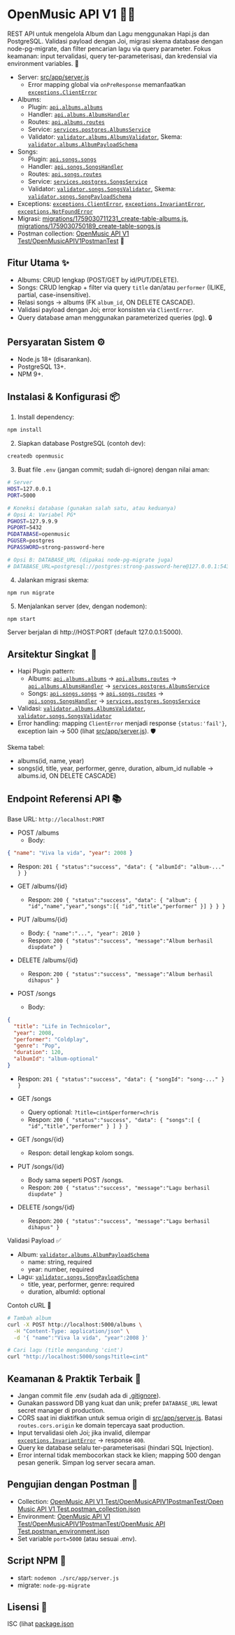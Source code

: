 # OpenMusic API V1 🎵🚀

REST API untuk mengelola Album dan Lagu menggunakan Hapi.js dan PostgreSQL. Validasi payload dengan Joi, migrasi skema database dengan node-pg-migrate, dan filter pencarian lagu via query parameter. Fokus keamanan: input tervalidasi, query ter-parameterisasi, dan kredensial via environment variables. 🔐

- Server: [src/app/server.js](src/app/server.js)
  - Error mapping global via `onPreResponse` memanfaatkan [`exceptions.ClientError`](src/exceptions/ClientError.js)
- Albums:
  - Plugin: [`api.albums.albums`](src/api/albums/index.js)
  - Handler: [`api.albums.AlbumsHandler`](src/api/albums/handler.js)
  - Routes: [`api.albums.routes`](src/api/albums/routes.js)
  - Service: [`services.postgres.AlbumsService`](src/services/postgres/AlbumsService.js)
  - Validator: [`validator.albums.AlbumsValidator`](src/validator/albums/index.js), Skema: [`validator.albums.AlbumPayloadSchema`](src/validator/albums/schema.js)
- Songs:
  - Plugin: [`api.songs.songs`](src/api/songs/index.js)
  - Handler: [`api.songs.SongsHandler`](src/api/songs/handler.js)
  - Routes: [`api.songs.routes`](src/api/songs/routes.js)
  - Service: [`services.postgres.SongsService`](src/services/postgres/SongsService.js)
  - Validator: [`validator.songs.SongsValidator`](src/validator/songs/index.js), Skema: [`validator.songs.SongPayloadSchema`](src/validator/songs/schema.js)
- Exceptions: [`exceptions.ClientError`](src/exceptions/ClientError.js), [`exceptions.InvariantError`](src/exceptions/InvariantError.js), [`exceptions.NotFoundError`](src/exceptions/NotFoundError.js)
- Migrasi: [migrations/1759030711231_create-table-albums.js](migrations/1759030711231_create-table-albums.js), [migrations/1759030750189_create-table-songs.js](migrations/1759030750189_create-table-songs.js)
- Postman collection: [OpenMusic API V1 Test/OpenMusicAPIV1PostmanTest](OpenMusic%20API%20V1%20Test/OpenMusicAPIV1PostmanTest) 🧩

## Fitur Utama ✨

- Albums: CRUD lengkap (POST/GET by id/PUT/DELETE).
- Songs: CRUD lengkap + filter via query `title` dan/atau `performer` (ILIKE, partial, case-insensitive).
- Relasi songs → albums (FK `album_id`, ON DELETE CASCADE).
- Validasi payload dengan Joi; error konsisten via `ClientError`.
- Query database aman menggunakan parameterized queries (pg). 🔒

## Persyaratan Sistem ⚙️

- Node.js 18+ (disarankan).
- PostgreSQL 13+.
- NPM 9+.

## Instalasi & Konfigurasi 📦

1. Install dependency:

```bash
npm install
```

2. Siapkan database PostgreSQL (contoh dev):

```bash
createdb openmusic
```

3. Buat file `.env` (jangan commit; sudah di-ignore) dengan nilai aman:

```bash
# Server
HOST=127.0.0.1
PORT=5000

# Koneksi database (gunakan salah satu, atau keduanya)
# Opsi A: Variabel PG*
PGHOST=127.9.9.9
PGPORT=5432
PGDATABASE=openmusic
PGUSER=postgres
PGPASSWORD=strong-password-here

# Opsi B: DATABASE_URL (dipakai node-pg-migrate juga)
# DATABASE_URL=postgresql://postgres:strong-password-here@127.0.0.1:5432/openmusic
```

4. Jalankan migrasi skema:

```bash
npm run migrate
```

5. Menjalankan server (dev, dengan nodemon):

```bash
npm start
```

Server berjalan di http://HOST:PORT (default 127.0.0.1:5000).

## Arsitektur Singkat 🧱

- Hapi Plugin pattern:
  - Albums: [`api.albums.albums`](src/api/albums/index.js) → [`api.albums.routes`](src/api/albums/routes.js) → [`api.albums.AlbumsHandler`](src/api/albums/handler.js) → [`services.postgres.AlbumsService`](src/services/postgres/AlbumsService.js)
  - Songs: [`api.songs.songs`](src/api/songs/index.js) → [`api.songs.routes`](src/api/songs/routes.js) → [`api.songs.SongsHandler`](src/api/songs/handler.js) → [`services.postgres.SongsService`](src/services/postgres/SongsService.js)
- Validasi: [`validator.albums.AlbumsValidator`](src/validator/albums/index.js), [`validator.songs.SongsValidator`](src/validator/songs/index.js)
- Error handling: mapping `ClientError` menjadi response `{status:'fail'}`, exception lain → 500 (lihat [src/app/server.js](src/app/server.js)). 🛡️

Skema tabel:

- albums(id, name, year)
- songs(id, title, year, performer, genre, duration, album_id nullable → albums.id, ON DELETE CASCADE)

## Endpoint Referensi API 📚

Base URL: `http://localhost:PORT`

- POST /albums
  - Body:

```json
{ "name": "Viva la vida", "year": 2008 }
```

- Respon: `201 { "status":"success", "data": { "albumId": "album-..." } }`

- GET /albums/{id}

  - Respon: `200 { "status":"success", "data": { "album": { "id","name","year","songs":[{ "id","title","performer" }] } } }`

- PUT /albums/{id}

  - Body: `{ "name":"...", "year": 2010 }`
  - Respon: `200 { "status":"success", "message":"Album berhasil diupdate" }`

- DELETE /albums/{id}

  - Respon: `200 { "status":"success", "message":"Album berhasil dihapus" }`

- POST /songs
  - Body:

```json
{
  "title": "Life in Technicolor",
  "year": 2008,
  "performer": "Coldplay",
  "genre": "Pop",
  "duration": 120,
  "albumId": "album-optional"
}
```

- Respon: `201 { "status":"success", "data": { "songId": "song-..." } }`

- GET /songs

  - Query optional: `?title=cint&performer=chris`
  - Respon: `200 { "status":"success", "data": { "songs":[ { "id","title","performer" } ] } }`

- GET /songs/{id}

  - Respon: detail lengkap kolom songs.

- PUT /songs/{id}

  - Body sama seperti POST /songs.
  - Respon: `200 { "status":"success", "message":"Lagu berhasil diupdate" }`

- DELETE /songs/{id}
  - Respon: `200 { "status":"success", "message":"Lagu berhasil dihapus" }`

Validasi Payload ✅

- Album: [`validator.albums.AlbumPayloadSchema`](src/validator/albums/schema.js)
  - name: string, required
  - year: number, required
- Lagu: [`validator.songs.SongPayloadSchema`](src/validator/songs/schema.js)
  - title, year, performer, genre: required
  - duration, albumId: optional

Contoh cURL 🧪

```bash
# Tambah album
curl -X POST http://localhost:5000/albums \
  -H "Content-Type: application/json" \
  -d '{ "name":"Viva la vida", "year":2008 }'

# Cari lagu (title mengandung 'cint')
curl "http://localhost:5000/songs?title=cint"
```

## Keamanan & Praktik Terbaik 🔐

- Jangan commit file .env (sudah ada di [.gitignore](.gitignore)).
- Gunakan password DB yang kuat dan unik; prefer `DATABASE_URL` lewat secret manager di production.
- CORS saat ini diaktifkan untuk semua origin di [src/app/server.js](src/app/server.js). Batasi `routes.cors.origin` ke domain tepercaya saat production.
- Input tervalidasi oleh Joi; jika invalid, dilempar [`exceptions.InvariantError`](src/exceptions/InvariantError.js) → response `400`.
- Query ke database selalu ter-parameterisasi (hindari SQL Injection).
- Error internal tidak membocorkan stack ke klien; mapping 500 dengan pesan generik. Simpan log server secara aman.

## Pengujian dengan Postman 🧩

- Collection: [OpenMusic API V1 Test/OpenMusicAPIV1PostmanTest/Open Music API V1 Test.postman_collection.json](OpenMusic%20API%20V1%20Test/OpenMusicAPIV1PostmanTest/Open%20Music%20API%20V1%20Test.postman_collection.json)
- Environment: [OpenMusic API V1 Test/OpenMusicAPIV1PostmanTest/OpenMusic API Test.postman_environment.json](OpenMusic%20API%20V1%20Test/OpenMusicAPIV1PostmanTest/OpenMusic%20API%20Test.postman_environment.json)
- Set variable `port=5000` (atau sesuai .env).

## Script NPM 🧰

- start: `nodemon ./src/app/server.js`
- migrate: `node-pg-migrate`

## Lisensi 📄

ISC (lihat [package.json](package.json)
